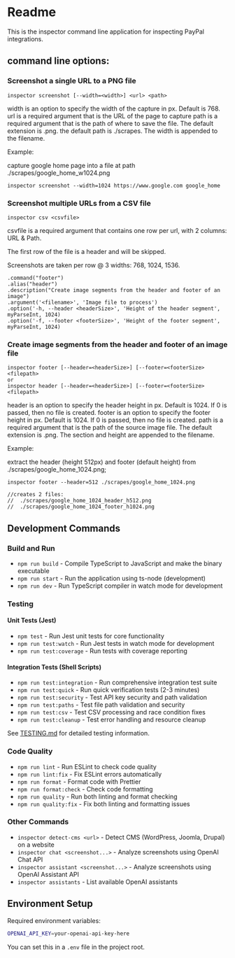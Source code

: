 # Readme

This is the inspector command line application for inspecting PayPal integrations.

## command line options:
### Screenshot a single URL to a PNG file
```
inspector screenshot [--width=<width>] <url> <path>
```

width is an option to specify the width of the capture in px. Default is 768.
url is a required argument that is the URL of the page to capture
path is a required argument that is the path of where to save the file. The default extension is .png. the default path is ./scrapes. The width is appended to the filename. 

Example:

capture google home page into a file at path ./scrapes/google_home_w1024.png
```
inspector screenshot --width=1024 https://www.google.com google_home
```

### Screenshot multiple URLs from a CSV file
```
inspector csv <csvfile>
```

csvfile is a required argument that contains one row per url, with 2 columns: URL & Path.

The first row of the file is a header and will be skipped.

Screenshots are taken per row @ 3 widths: 768, 1024, 1536.

    .command("footer")
    .alias("header")
    .description("Create image segments from the header and footer of an image")
    .argument('<filename>', 'Image file to process')
    .option('-h, --header <headerSize>', 'Height of the header segment', myParseInt, 1024)
    .option('-f, --footer <footerSize>', 'Height of the footer segment', myParseInt, 1024)


### Create image segments from the header and footer of an image file
```
inspector footer [--header=<headerSize>] [--footer=<footerSize> <filepath>
or
inspector header [--header=<headerSize>] [--footer=<footerSize> <filepath>

```

header is an option to specify the header height in px. Default is 1024. If 0 is passed, then no file is created.
footer is an option to specify the footer height in px. Default is 1024. If 0 is passed, then no file is created.
path is a required argument that is the path of the source image file. The default extension is .png.
The section and height are appended to the filename. 

Example:

extract the header (height 512px) and footer (default height) from ./scrapes/google_home_1024.png; 

```
inspector footer --header=512 ./scrapes/google_home_1024.png

//creates 2 files:
//  ./scrapes/google_home_1024_header_h512.png
//  ./scrapes/google_home_1024_footer_h1024.png
```

## Development Commands

### Build and Run
- `npm run build` - Compile TypeScript to JavaScript and make the binary executable
- `npm run start` - Run the application using ts-node (development)
- `npm run dev` - Run TypeScript compiler in watch mode for development

### Testing

#### Unit Tests (Jest)
- `npm test` - Run Jest unit tests for core functionality
- `npm run test:watch` - Run Jest tests in watch mode for development
- `npm run test:coverage` - Run tests with coverage reporting

#### Integration Tests (Shell Scripts)
- `npm run test:integration` - Run comprehensive integration test suite
- `npm run test:quick` - Run quick verification tests (2-3 minutes)
- `npm run test:security` - Test API key security and path validation
- `npm run test:paths` - Test file path validation and security
- `npm run test:csv` - Test CSV processing and race condition fixes
- `npm run test:cleanup` - Test error handling and resource cleanup

See [TESTING.md](TESTING.md) for detailed testing information.

### Code Quality
- `npm run lint` - Run ESLint to check code quality
- `npm run lint:fix` - Fix ESLint errors automatically
- `npm run format` - Format code with Prettier
- `npm run format:check` - Check code formatting
- `npm run quality` - Run both linting and format checking
- `npm run quality:fix` - Fix both linting and formatting issues

### Other Commands
- `inspector detect-cms <url>` - Detect CMS (WordPress, Joomla, Drupal) on a website
- `inspector chat <screenshot...>` - Analyze screenshots using OpenAI Chat API
- `inspector assistant <screenshot...>` - Analyze screenshots using OpenAI Assistant API
- `inspector assistants` - List available OpenAI assistants

## Environment Setup

Required environment variables:
```bash
OPENAI_API_KEY=your-openai-api-key-here
```

You can set this in a `.env` file in the project root.


